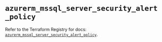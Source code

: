 # `azurerm_mssql_server_security_alert_policy`

Refer to the Terraform Registry for docs: [`azurerm_mssql_server_security_alert_policy`](https://registry.terraform.io/providers/hashicorp/azurerm/4.12.0/docs/resources/mssql_server_security_alert_policy).
